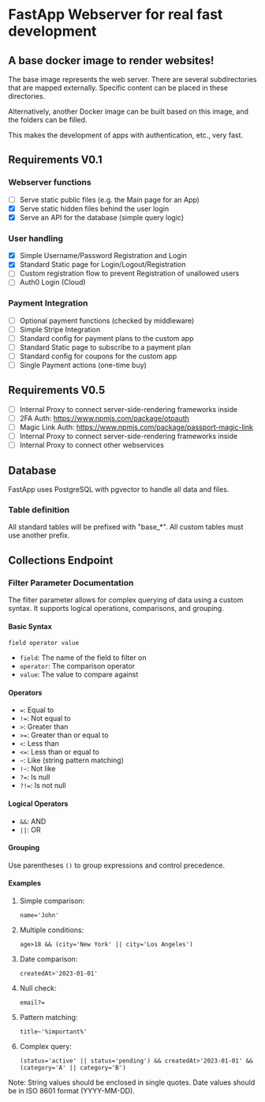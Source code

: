 # FastApp Webserver for real fast development

## A base docker image to render websites!

The base image represents the web server.
There are several subdirectories that are mapped externally.
Specific content can be placed in these directories.

Alternatively, another Docker image can be built based on this image, and the folders can be filled.

This makes the development of apps with authentication, etc., very fast.

## Requirements V0.1

### Webserver functions

- [ ] Serve static public files (e.g. the Main page for an App)
- [x] Serve static hidden files behind the user login
- [x] Serve an API for the database (simple query logic)

### User handling

- [x] Simple Username/Password Registration and Login
- [x] Standard Static page for Login/Logout/Registration
- [ ] Custom registration flow to prevent Registration of unallowed users
- [ ] Auth0 Login (Cloud)

### Payment Integration

- [ ] Optional payment functions (checked by middleware)
- [ ] Simple Stripe Integration
- [ ] Standard config for payment plans to the custom app
- [ ] Standard Static page to subscribe to a payment plan
- [ ] Standard config for coupons for the custom app
- [ ] Single Payment actions (one-time buy)

## Requirements V0.5

- [ ] Internal Proxy to connect server-side-rendering frameworks inside
- [ ] 2FA Auth: https://www.npmjs.com/package/otpauth
- [ ] Magic Link Auth: https://www.npmjs.com/package/passport-magic-link
- [ ] Internal Proxy to connect server-side-rendering frameworks inside
- [ ] Internal Proxy to connect other webservices

## Database

FastApp uses PostgreSQL with pgvector to handle all data and files.

### Table definition

All standard tables will be prefixed with "base\_\*".
All custom tables must use another prefix.

## Collections Endpoint

### Filter Parameter Documentation

The filter parameter allows for complex querying of data using a custom syntax. It supports logical operations, comparisons, and grouping.

#### Basic Syntax

`field operator value`

- `field`: The name of the field to filter on
- `operator`: The comparison operator
- `value`: The value to compare against

#### Operators

- `=`: Equal to
- `!=`: Not equal to
- `>`: Greater than
- `>=`: Greater than or equal to
- `<`: Less than
- `<=`: Less than or equal to
- `~`: Like (string pattern matching)
- `!~`: Not like
- `?=`: Is null
- `?!=`: Is not null

#### Logical Operators

- `&&`: AND
- `||`: OR

#### Grouping

Use parentheses `()` to group expressions and control precedence.

#### Examples

1. Simple comparison:

   ```
   name='John'
   ```

2. Multiple conditions:

   ```
   age>18 && (city='New York' || city='Los Angeles')
   ```

3. Date comparison:

   ```
   createdAt>'2023-01-01'
   ```

4. Null check:

   ```
   email?=
   ```

5. Pattern matching:

   ```
   title~'%important%'
   ```

6. Complex query:
   ```
   (status='active' || status='pending') && createdAt>'2023-01-01' && (category='A' || category='B')
   ```

Note: String values should be enclosed in single quotes. Date values should be in ISO 8601 format (YYYY-MM-DD).
